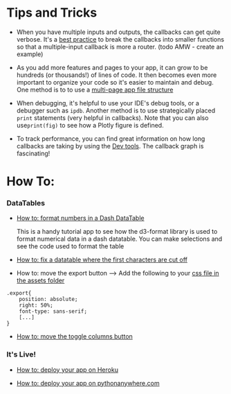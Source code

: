 # Tips and Tricks

- When you have multiple inputs and outputs, the callbacks can get quite verbose.  It's a 
[best practice](https://github.com/plotly/dash/issues/1054) to break the callbacks into smaller functions
 so that a multiple-input callback is more a router. (todo AMW - create an example)

- As you add more features and pages to your app, it can grow to be hundreds (or thousands!) of lines of code. 
 It then becomes even more important to organize your code so it's easier to 
maintain and debug. One method is to to use a [multi-page app file structure](https://dash.plotly.com/urls)

- When debugging, it's helpful to use your IDE's debug tools, or a debugger such as `ipdb`.
Another method is to use strategically placed `print` statements (very helpful in callbacks).
Note that you can also use`print(fig)` to see how a  Plotly figure is defined.

- To track performance, you can find great information on how long callbacks are taking by using the 
[Dev tools](https://dash.plotly.com/devtools).  The callback graph is fascinating!

# How To:

### __DataTables__
- [How to: format numbers in a Dash DataTable](https://formattable.pythonanywhere.com/)

    This is a handy tutorial app to see how the d3-format library is used to format numerical data
    in a dash datatable. You can make selections and see the code used to format the table
    
- [How to: fix a datatable where the first characters are cut off](https://community.plotly.com/t/datatable-incorrectly-displayed-at-left-and-right-edge-and-distort-after-update-columns/41265/6)

- How to: move the export button --> Add the following to your [css file in the assets folder](https://dash.plotly.com/external-resources)
```
.export{
    position: absolute;
    right: 50%;
    font-type: sans-serif;
    [...]
}
```

- [How to: move the toggle columns button](https://community.plotly.com/t/datatable-toggle-columns-button-placement-in-python/46768/2)

### __It's Live!__
- [How to: deploy your app on Heroku](https://community.plotly.com/t/deploying-your-dash-app-to-heroku-the-magical-guide/46723)

- [How to: deploy your app on pythonanywhere.com](https://github.com/conradho/dashingdemo)